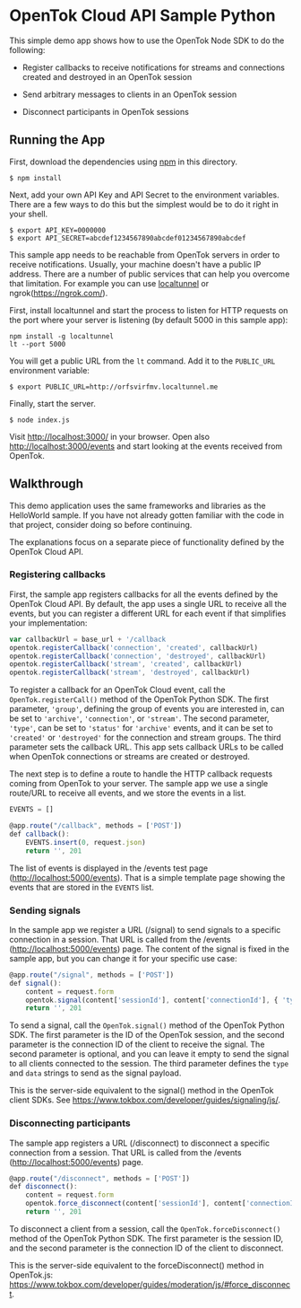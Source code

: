 # OpenTok Cloud API Sample Python

This simple demo app shows how to use the OpenTok Node SDK to do the following:

* Register callbacks to receive notifications for streams and connections created and destroyed
  in an OpenTok session

* Send arbitrary messages to clients in an OpenTok session

* Disconnect participants in OpenTok sessions

## Running the App

First, download the dependencies using [npm](https://www.npmjs.org) in this directory.

```
$ npm install
```

Next, add your own API Key and API Secret to the environment variables. There are a few ways to do
this but the simplest would be to do it right in your shell.

```
$ export API_KEY=0000000
$ export API_SECRET=abcdef1234567890abcdef01234567890abcdef
```

This sample app needs to be reachable from OpenTok servers in order to receive notifications.
Usually, your machine doesn't have a public IP address. There are a number of public services
that can help you overcome that limitation. For example you can use
[localtunnel](https://localtunnel.github.io) or ngrok(https://ngrok.com/).

First, install localtunnel and start the process to listen for HTTP requests on the port where your
server is listening (by default 5000 in this sample app):

```
npm install -g localtunnel
lt --port 5000
```

You will get a public URL from the `lt` command. Add it to the `PUBLIC_URL` environment variable:

```
$ export PUBLIC_URL=http://orfsvirfmv.localtunnel.me
```

Finally, start the server.

```
$ node index.js
```

Visit <http://localhost:3000/> in your browser. Open also <http://localhost:3000/events> and start
looking at the events received from OpenTok.

## Walkthrough

This demo application uses the same frameworks and libraries as the HelloWorld sample. If you have
not already gotten familiar with the code in that project, consider doing so before continuing.

The explanations focus on a separate piece of functionality defined by the OpenTok Cloud API.

### Registering callbacks

First, the sample app registers callbacks for all the events defined by the OpenTok Cloud API.
By default, the app uses a single URL to receive all the events, but you can register a different
URL for each event if that simplifies your implementation:

```javascript
var callbackUrl = base_url + '/callback
opentok.registerCallback('connection', 'created', callbackUrl)
opentok.registerCallback('connection', 'destroyed', callbackUrl)
opentok.registerCallback('stream', 'created', callbackUrl)
opentok.registerCallback('stream', 'destroyed', callbackUrl)
```

To register a callback for an OpenTok Cloud event, call the `OpenTok.registerCall()` method
of the OpenTok Python SDK. The first parameter, `'group'`, defining the group of events you are
interested in, can be set to `'archive'`, `'connection'`, or `'stream'`. The second parameter,
`'type'`, can be set to `'status'` for `'archive'` events, and it can be set to `'created'` or `'destroyed'` for the connection and stream groups. The third parameter sets the callback URL.
This app sets callback URLs to be called when OpenTok connections or streams are created or
destroyed.

The next step is to define a route to handle the HTTP callback requests coming from OpenTok to your
server. The sample app we use a single route/URL to receive all events, and we store the events
in a list.

```javascript
EVENTS = []

@app.route("/callback", methods = ['POST'])
def callback():
    EVENTS.insert(0, request.json)
    return '', 201
```

The list of events is displayed in the /events test page (<http://localhost:5000/events>). That is
a simple template page showing the events that are stored in the `EVENTS` list.

### Sending signals

In the sample app we register a URL (/signal) to send signals to a specific connection in a session.
That URL is called from the /events (<http://localhost:5000/events>) page. The content of the signal
is fixed in the sample app, but you can change it for your specific use case:

```javascript
@app.route("/signal", methods = ['POST'])
def signal():
    content = request.form
    opentok.signal(content['sessionId'], content['connectionId'], { 'type': 'chat', 'data': 'Hello!' })
    return '', 201
```

To send a signal, call the `OpenTok.signal()` method of the OpenTok Python SDK. The first parameter
is the ID of the OpenTok session, and the second parameter is the connection ID of the client to
receive the signal. The second parameter is optional, and you can leave it empty to send the signal
to all clients connected to the session. The third parameter defines the `type` and `data` strings
to send as the signal payload.

This is the server-side equivalent to the signal() method in the OpenTok client SDKs. See
<https://www.tokbox.com/developer/guides/signaling/js/>.

### Disconnecting participants

The sample app registers a URL (/disconnect) to disconnect a specific connection from a session.
That URL is called from the /events (<http://localhost:5000/events>) page.

```javascript
@app.route("/disconnect", methods = ['POST'])
def disconnect():
    content = request.form
    opentok.force_disconnect(content['sessionId'], content['connectionId'])
    return '', 201
```

To disconnect a client from a session, call the `OpenTok.forceDisconnect()` method of the OpenTok
Python SDK. The first parameter is the session ID, and the second parameter is the connection ID of
the client to disconnect.

This is the server-side equivalent to the forceDisconnect() method in OpenTok.js:
<https://www.tokbox.com/developer/guides/moderation/js/#force_disconnect>.